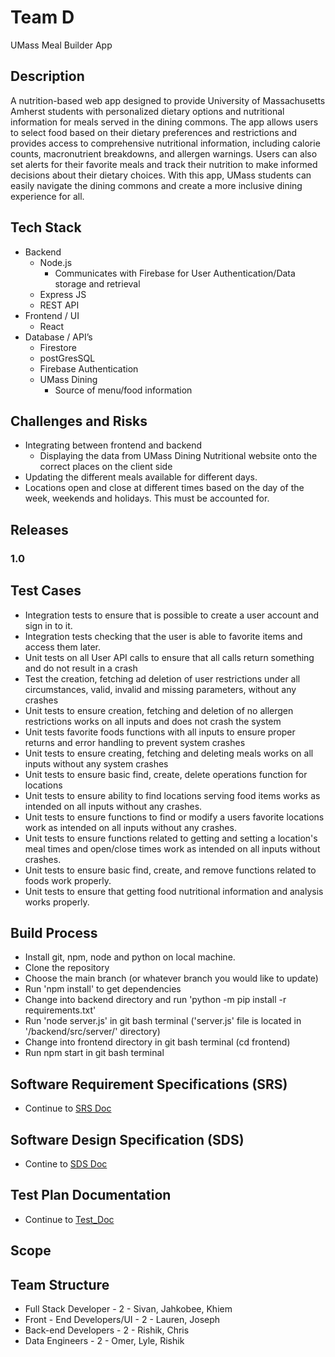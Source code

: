 # Team D
UMass Meal Builder App

## Description

A nutrition-based web app designed to provide University of Massachusetts Amherst students with personalized dietary options and nutritional information for meals served in the dining commons. The app allows users to select food based on their dietary preferences and restrictions and provides access to comprehensive nutritional information, including calorie counts, macronutrient breakdowns, and allergen warnings. Users can also set alerts for their favorite meals and track their nutrition to make informed decisions about their dietary choices. With this app, UMass students can easily navigate the dining commons and create a more inclusive dining experience for all.

## Tech Stack

- Backend
    - Node.js
        - Communicates with Firebase for User Authentication/Data storage and retrieval
    - Express JS
    -  REST API
- Frontend / UI
    - React
- Database / API’s
    - Firestore
    - postGresSQL
    - Firebase Authentication
    - UMass Dining
        - Source of menu/food information

## Challenges and Risks
- Integrating between frontend and backend
    - Displaying the data from UMass Dining Nutritional website onto the correct places on the client side 
- Updating the different meals available for different days. 
- Locations open and close at different times based on the day of the week, weekends and holidays. This must be accounted for.
## Releases

### 1.0 

## Test Cases
- Integration tests to ensure that is possible to create a user account and sign in to it.
- Integration tests checking that the user is able to favorite items and access them later. 
- Unit tests on all User API calls to ensure that all calls return something and do not result in a crash
- Test the creation, fetching ad deletion of user restrictions under all circumstances, valid, invalid and missing parameters, without any crashes
- Unit tests to ensure creation, fetching and deletion of no allergen restrictions works on all inputs and does not crash the system 
- Unit tests favorite foods functions with all inputs to ensure proper returns and error handling to prevent system crashes
- Unit tests to ensure creating, fetching and deleting meals works on all inputs without any system crashes
- Unit tests to ensure basic find, create, delete operations function for locations
- Unit tests to ensure ability to find locations serving food items works as intended on all inputs without any crashes.
- Unit tests to ensure functions to find or modify a users favorite locations work as intended on all inputs without any crashes.
- Unit tests to ensure functions related to getting and setting a location's meal times and open/close times work as intended on all inputs without crashes.
- Unit tests to ensure basic find, create, and remove functions related to foods work properly.
- Unit tests to ensure that getting food nutritional information and analysis works properly.



## Build Process
- Install git, npm, node and python on local machine. 
- Clone the repository
- Choose the main branch (or whatever branch you would like to update)
- Run 'npm install' to get dependencies
- Change into backend directory and run 'python -m pip install -r requirements.txt'
- Run 'node server.js' in git bash terminal ('server.js' file is located in '/backend/src/server/' directory)
- Change into frontend directory in git bash terminal (cd frontend)
- Run npm start in git bash terminal


## Software Requirement Specifications (SRS)
- Continue to [SRS Doc](https://docs.google.com/document/d/1xARkV2M6CB3EhkK2Rf1cDI93MhJKZdLDTaTv2R8JQP0/edit)
## Software Design Specification (SDS)
- Contine to [SDS Doc](https://docs.google.com/document/d/1RPasyq5xxhvOO15QfFHecmJ8BU1d_DJ6zW3PnVy-DZA/edit)
## Test Plan Documentation
- Continue to [Test_Doc](https://docs.google.com/document/d/10I2CrcpcRK6KH5of0NHJlbkwWZKUcQg38x7Yp3QMQwo/edit?usp=sharing)



## Scope


## Team Structure

- Full Stack Developer - 2 - Sivan, Jahkobee, Khiem
- Front - End Developers/UI - 2 - Lauren, Joseph
- Back-end Developers - 2 - Rishik, Chris
- Data Engineers - 2  - Omer, Lyle, Rishik
